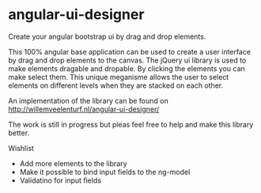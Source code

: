 angular-ui-designer
==================

Create your angular bootstrap ui by drag and drop elements.

This 100% angular base application can be used to create a user interface by drag and drop elements to the canvas. The jQuery ui library is used to make elements dragable and dropable. By clicking the elements you can make select them. This unique meganisme allows the user to select elements on different levels when they are stacked on each other.

An implementation of the library can be found on http://willemveelenturf.nl/angular-ui-designer/

The work is still in progress but pleas feel free to help and make this library better.


Wishlist
- Add more elements to the library
- Make it possible to bind input fields to the ng-model
- Validatino for input fields